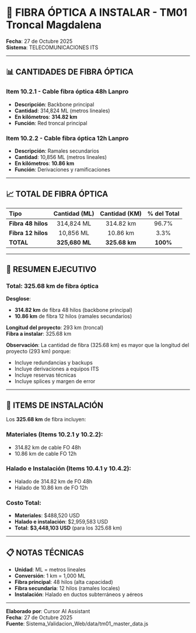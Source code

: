 # 🔌 FIBRA ÓPTICA A INSTALAR - TM01 Troncal Magdalena

**Fecha**: 27 de Octubre 2025  
**Sistema**: TELECOMUNICACIONES ITS

---

## 📊 CANTIDADES DE FIBRA ÓPTICA

### Item 10.2.1 - Cable fibra óptica 48h Lanpro
- **Descripción**: Backbone principal
- **Cantidad**: 314,824 ML (metros lineales)
- **En kilómetros**: **314.82 km**
- **Función**: Red troncal principal

### Item 10.2.2 - Cable fibra óptica 12h Lanpro
- **Descripción**: Ramales secundarios
- **Cantidad**: 10,856 ML (metros lineales)
- **En kilómetros**: **10.86 km**
- **Función**: Derivaciones y ramificaciones

---

## 📈 TOTAL DE FIBRA ÓPTICA

| Tipo | Cantidad (ML) | Cantidad (KM) | % del Total |
|:-----|:-------------:|:-------------:|:-----------:|
| **Fibra 48 hilos** | 314,824 ML | 314.82 km | 96.7% |
| **Fibra 12 hilos** | 10,856 ML | 10.86 km | 3.3% |
| **TOTAL** | **325,680 ML** | **325.68 km** | **100%** |

---

## 🎯 RESUMEN EJECUTIVO

### Total: **325.68 km** de fibra óptica

**Desglose**:
- **314.82 km** de fibra 48 hilos (backbone principal)
- **10.86 km** de fibra 12 hilos (ramales secundarios)

**Longitud del proyecto**: 293 km (troncal)  
**Fibra a instalar**: 325.68 km  

**Observación**: La cantidad de fibra (325.68 km) es mayor que la longitud del proyecto (293 km) porque:
- Incluye redundancias y backups
- Incluye derivaciones a equipos ITS
- Incluye reservas técnicas
- Incluye splices y margen de error

---

## 🔧 ITEMS DE INSTALACIÓN

Los **325.68 km** de fibra incluyen:

### Materiales (Items 10.2.1 y 10.2.2):
- 314.82 km de cable FO 48h
- 10.86 km de cable FO 12h

### Halado e Instalación (Items 10.4.1 y 10.4.2):
- Halado de 314.82 km de FO 48h
- Halado de 10.86 km de FO 12h

### Costo Total:
- **Materiales**: $488,520 USD
- **Halado e instalación**: $2,959,583 USD
- **Total**: **$3,448,103 USD** (para los 325.68 km)

---

## 📋 NOTAS TÉCNICAS

- **Unidad**: ML = metros lineales
- **Conversión**: 1 km = 1,000 ML
- **Fibra principal**: 48 hilos (alta capacidad)
- **Fibra secundaria**: 12 hilos (ramales locales)
- **Instalación**: Halado en ductos subterráneos y aéreos

---

**Elaborado por**: Cursor AI Assistant  
**Fecha**: 27 de Octubre 2025  
**Fuente**: Sistema_Validacion_Web/data/tm01_master_data.js

